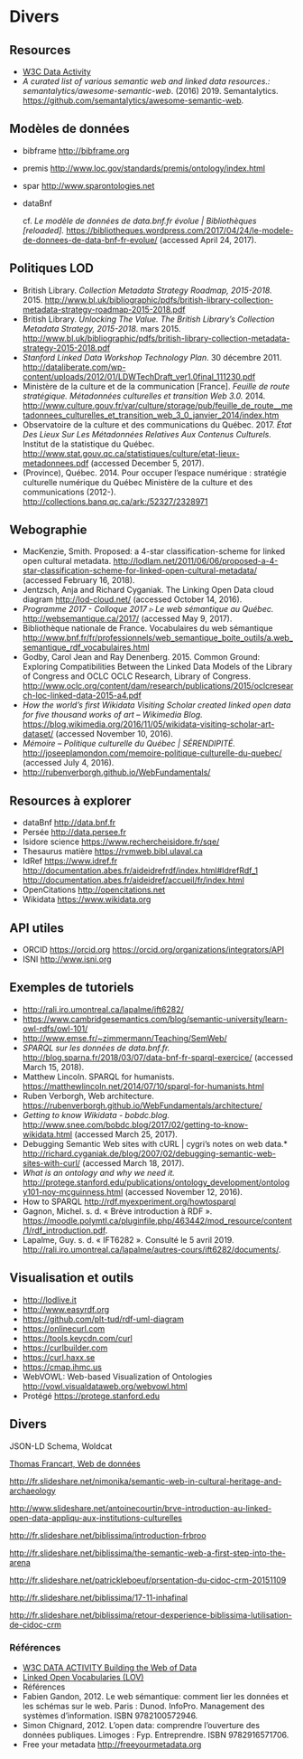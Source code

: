 # Divers

## Resources

- [W3C Data Activity](http://www.w3.org/2013/data/)
- *A curated list of various semantic web and linked data resources.: semantalytics/awesome-semantic-web*. (2016) 2019. Semantalytics. <https://github.com/semantalytics/awesome-semantic-web>.

## Modèles de données

- bibframe http://bibframe.org

- premis http://www.loc.gov/standards/premis/ontology/index.html

- spar http://www.sparontologies.net

- dataBnf 

  cf. *Le modèle de données de data.bnf.fr évolue | Bibliothèques [reloaded].* https://bibliotheques.wordpress.com/2017/04/24/le-modele-de-donnees-de-data-bnf-fr-evolue/ (accessed April 24, 2017).	

## Politiques LOD

- British Library. *Collection Metadata Strategy Roadmap, 2015-2018.* 2015. http://www.bl.uk/bibliographic/pdfs/british-library-collection-metadata-strategy-roadmap-2015-2018.pdf
- British Library. *Unlocking The Value. The British Library’s Collection Metadata Strategy, 2015-2018*. mars 2015. http://www.bl.uk/bibliographic/pdfs/british-library-collection-metadata-strategy-2015-2018.pdf
- *Stanford Linked Data Workshop Technology Plan*. 30 décembre 2011. http://dataliberate.com/wp-content/uploads/2012/01/LDWTechDraft_ver1.0final_111230.pdf
- Ministère de la culture et de la communication [France]. *Feuille de route stratégique. Métadonnées culturelles et transition Web 3.0.* 2014. http://www.culture.gouv.fr/var/culture/storage/pub/feuille_de_route__metadonnees_culturelles_et_transition_web_3_0_janvier_2014/index.htm
- Observatoire de la culture et des communications du Québec. 2017. *État Des Lieux Sur Les Métadonnées Relatives Aux Contenus Culturels.* Institut de la statistique du Québec. http://www.stat.gouv.qc.ca/statistiques/culture/etat-lieux-metadonnees.pdf (accessed December 5, 2017).
- (Province), Québec. 2014. Pour occuper l’espace numérique : stratégie culturelle numérique du Québec Ministère de la culture et des communications (2012-). http://collections.banq.qc.ca/ark:/52327/2328971

## Webographie

- MacKenzie, Smith. Proposed: a 4-star classification-scheme for linked open cultural metadata. http://lodlam.net/2011/06/06/proposed-a-4-star-classification-scheme-for-linked-open-cultural-metadata/ (accessed February 16, 2018).
- Jentzsch, Anja and Richard Cyganiak. The Linking Open Data cloud diagram http://lod-cloud.net/ (accessed October 14, 2016).
- *Programme 2017 - Colloque 2017 ▹ Le web sémantique au Québec.* http://websemantique.ca/2017/ (accessed May 9, 2017).	
- Bibliothèque nationale de France. Vocabulaires du web sémantique http://www.bnf.fr/fr/professionnels/web_semantique_boite_outils/a.web_semantique_rdf_vocabulaires.html
- Godby, Carol Jean and Ray Denenberg. 2015. Common Ground: Exploring Compatibilities Between the Linked Data Models of the Library of Congress and OCLC OCLC Research, Library of Congress. http://www.oclc.org/content/dam/research/publications/2015/oclcresearch-loc-linked-data-2015-a4.pdf
- *How the world’s first Wikidata Visiting Scholar created linked open data for five thousand works of art – Wikimedia Blog.* https://blog.wikimedia.org/2016/11/05/wikidata-visiting-scholar-art-dataset/ (accessed November 10, 2016).
- *Mémoire – Politique culturelle du Québec | SÉRENDIPITÉ.* http://joseeplamondon.com/memoire-politique-culturelle-du-quebec/ (accessed July 4, 2016).
- http://rubenverborgh.github.io/WebFundamentals/

## Resources à explorer

- dataBnf http://data.bnf.fr
- Persée http://data.persee.fr
- Isidore science https://www.rechercheisidore.fr/sqe/
- Thesaurus matière https://rvmweb.bibl.ulaval.ca
- IdRef https://www.idref.fr
  http://documentation.abes.fr/aideidrefrdf/index.html#IdrefRdf_1 
  http://documentation.abes.fr/aideidref/accueil/fr/index.html
- OpenCitations http://opencitations.net
- Wikidata https://www.wikidata.org

## API utiles

- ORCID https://orcid.org
  https://orcid.org/organizations/integrators/API
- ISNI http://www.isni.org

## Exemples de tutoriels

- http://rali.iro.umontreal.ca/lapalme/ift6282/
- https://www.cambridgesemantics.com/blog/semantic-university/learn-owl-rdfs/owl-101/
- http://www.emse.fr/~zimmermann/Teaching/SemWeb/
- *SPARQL sur les données de data.bnf.fr.* http://blog.sparna.fr/2018/03/07/data-bnf-fr-sparql-exercice/ (accessed March 15, 2018).
- Matthew Lincoln. SPARQL for humanists. https://matthewlincoln.net/2014/07/10/sparql-for-humanists.html
- Ruben Verborgh, Web architecture. https://rubenverborgh.github.io/WebFundamentals/architecture/
- *Getting to know Wikidata - bobdc.blog.* http://www.snee.com/bobdc.blog/2017/02/getting-to-know-wikidata.html (accessed March 25, 2017).
- Debugging Semantic Web sites with cURL | cygri’s notes on web data.* http://richard.cyganiak.de/blog/2007/02/debugging-semantic-web-sites-with-curl/ (accessed March 18, 2017).
- *What is an ontology and why we need it.* http://protege.stanford.edu/publications/ontology_development/ontology101-noy-mcguinness.html (accessed November 12, 2016).
- How to SPARQL http://rdf.myexperiment.org/howtosparql
- Gagnon, Michel. s. d. « Brève introduction à RDF ». <https://moodle.polymtl.ca/pluginfile.php/463442/mod_resource/content/1/rdf_introduction.pdf>.
- Lapalme, Guy. s. d. « IFT6282 ». Consulté le 5 avril 2019. <http://rali.iro.umontreal.ca/lapalme/autres-cours/ift6282/documents/>.

## Visualisation et outils

- http://lodlive.it
- http://www.easyrdf.org
- https://github.com/plt-tud/rdf-uml-diagram
- https://onlinecurl.com
- https://tools.keycdn.com/curl
- https://curlbuilder.com
- https://curl.haxx.se
- https://cmap.ihmc.us
- WebVOWL: Web-based Visualization of Ontologies http://vowl.visualdataweb.org/webvowl.html
- Protégé https://protege.stanford.edu

## Divers

JSON-LD
Schema, Woldcat

[Thomas Francart, Web de données](http://fr.slideshare.net/thomasfrancart/web-de-donnes-une-introduction)

http://fr.slideshare.net/nimonika/semantic-web-in-cultural-heritage-and-archaeology

http://www.slideshare.net/antoinecourtin/brve-introduction-au-linked-open-data-appliqu-aux-institutions-culturelles

http://fr.slideshare.net/biblissima/introduction-frbroo

http://fr.slideshare.net/biblissima/the-semantic-web-a-first-step-into-the-arena

http://fr.slideshare.net/patrickleboeuf/prsentation-du-cidoc-crm-20151109

http://fr.slideshare.net/biblissima/17-11-inhafinal

http://fr.slideshare.net/biblissima/retour-dexperience-biblissima-lutilisation-de-cidoc-crm

### Références

- [W3C DATA ACTIVITY Building the Web of Data](https://www.w3.org/2013/data/)
- [Linked Open Vocabularies (LOV)](https://lov.okfn.org/dataset/lov/)
- Références
- Fabien Gandon, 2012. Le web sémantique: comment lier les données et les schémas sur le web. Paris : Dunod. InfoPro. Management des systèmes d’information. ISBN 9782100572946.
- Simon Chignard, 2012. L’open data: comprendre l’ouverture des données publiques. Limoges : Fyp. Entreprendre. ISBN 9782916571706.
- Free your metadata http://freeyourmetadata.org